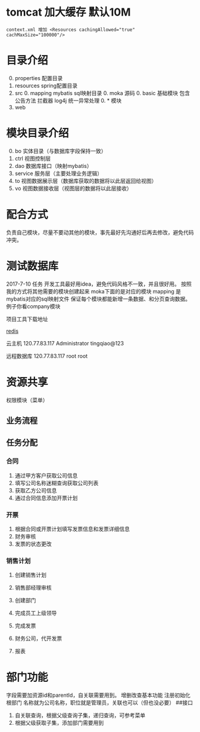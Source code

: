 # tomcat 加大缓存 默认10M
    context.xml 增加 <Resources cachingAllowed="true" cachMaxSize="100000"/>
# 目录介绍
0. properties 配置目录
0. resources spring配置目录
0. src 
    0. mapping mybatis sql映射目录
    0. moka 源码
        0. basic 基础模块 包含公告方法 拦截器 log4j 统一异常处理
        0. * 模块
0. web 

# 模块目录介绍
0. bo 实体目录（与数据库字段保持一致）
0. ctrl 视图控制层
0. dao 数据库接口（映射mybatis）
0. service 服务层（主要处理业务逻辑）
0. to 视图数据展示层（数据库获取的数据将以此层返回给视图）
0. vo 视图数据接收层（视图层的数据将以此层接收）

# 配合方式
负责自己模块，尽量不要动其他的模块，事先最好先沟通好后再去修改，避免代码冲突。

# 测试数据库

2017-7-10 任务
开发工具最好用idea，避免代码风格不一致，并且很好用。
按照我的方式将其他需要的模块创建起来
moka下面的是对应的模块
mapping 是mybatis对应的sql映射文件
保证每个模块都能新增一条数据、和分页查询数据。
例子你看company模块

项目工具下载地址

[redis](https://github.com/MicrosoftArchive/redis/releases/download/win-3.2.100/Redis-x64-3.2.100.msi)

云主机
120.77.83.117
Administrator
tingqiao@123

远程数据库
120.77.83.117
root
root

# 资源共享

权限模块（菜单）



## 业务流程   

## 任务分配

### 合同
1. 通过甲方客户获取公司信息
2. 填写公司名称迷糊查询获取公司列表
3. 获取乙方公司信息
4. 通过合同信息添加开票计划

### 开票
1. 根据合同或开票计划填写发票信息和发票详细信息
2. 财务审核
3. 发票的状态更改

### 销售计划
1. 创建销售计划
2. 销售部经理审核



1. 创建部门
2. 完成员工上级领导
3. 完成发票
4. 财务公司，代开发票
5. 报表



# 部门功能 
字段需要加资源id和parentId，自关联需要用到。
增删改查基本功能
注册初始化根部门 名称就为公司名称，职位就是管理员，关联也可以（但也没必要）
##接口
1. 自关联查询，根据父级查询子集，递归查询，可参考菜单
2. 根据父级获取子集，添加部门需要用到